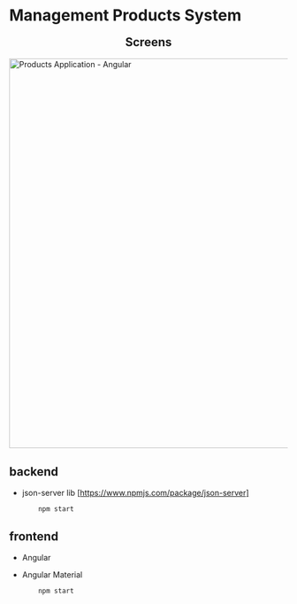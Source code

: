 # Management Products System

<p align="center" >
  <h2 align="center" style="margin-top: 0px;">Screens</h2>
  <img width="704" alt="Products Application - Angular" src="https://github.com/gabrielveloso/ProductsCRUD/screen.png">  
</p>

## backend
- json-server lib [https://www.npmjs.com/package/json-server]

    ```
        npm start
    ```


## frontend
- Angular
- Angular Material

    ```
        npm start
    ```